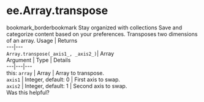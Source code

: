  
#  ee.Array.transpose
bookmark_borderbookmark Stay organized with collections  Save and categorize content based on your preferences.
Transposes two dimensions of an array.
Usage | Returns  
---|---  
`Array.transpose(_axis1_, _axis2_)`|  Array  
Argument | Type | Details  
---|---|---  
this: `array` | Array | Array to transpose.  
`axis1` | Integer, default: 0 | First axis to swap.  
`axis2` | Integer, default: 1 | Second axis to swap.  
Was this helpful?
